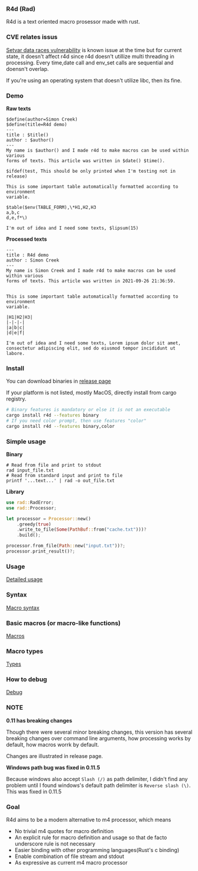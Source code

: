### R4d (Rad)

R4d is a text oriented macro prosessor made with rust.

### CVE relates issus

[Setvar data races
vulnerability](https://nvd.nist.gov/vuln/detail/CVE-2020-26235) is known issue
at the time but for current state, it doesn't affect r4d since r4d doesn't
utillize multi threading in processing. Every time,date call and env_set calls
are sequential and doensn't overlap.

If you're using an operating system that doesn't utilize libc, then its fine.

### Demo

**Raw texts**
```text
$define(author=Simon Creek)
$define(title=R4d demo)
---
title : $title()
author : $author()
---
My name is $author() and I made r4d to make macros can be used within various
forms of texts. This article was written in $date() $time().

$ifdef(test, This should be only printed when I'm testing not in release)

This is some important table automatically formatted according to environment
variable.

$table($env(TABLE_FORM),\*H1,H2,H3
a,b,c
d,e,f*\)

I'm out of idea and I need some texts, $lipsum(15) 
```
**Processed texts**
```
---
title : R4d demo
author : Simon Creek
---
My name is Simon Creek and I made r4d to make macros can be used within various
forms of texts. This article was written in 2021-09-26 21:36:59.


This is some important table automatically formatted according to environment
variable.

|H1|H2|H3|
|-|-|-|
|a|b|c|
|d|e|f|

I'm out of idea and I need some texts, Lorem ipsum dolor sit amet, consectetur adipiscing elit, sed do eiusmod tempor incididunt ut labore.
```

### Install

You can download binaries in [release page](https://github.com/Simhyeon/r4d/releases)

If your platform is not listed, mostly MacOS, directly install from cargo registry.

```bash
# Binary features is mandatory or else it is not an executable
cargo install r4d --features binary
# If you need color prompt, then use features "color"
cargo install r4d --features binary,color
```

### Simple usage

**Binary**
```
# Read from file and print to stdout 
rad input_file.txt
# Read from standard input and print to file
printf '...text...' | rad -o out_file.txt
```

**Library**
```rust
use rad::RadError;
use rad::Processor;

let processor = Processor::new()
    .greedy(true)
    .write_to_file(Some(PathBuf::from("cache.txt")))?
    .build(); 

processor.from_file(Path::new("input.txt"))?;
processor.print_result()?;
```

### Usage

[Detailed usage](./docs/usage.md)

### Syntax 

[Macro syntax](./docs/macro_syntax.md)

### Basic macros (or macro-like functions)

[Macros](./docs/macro_indices.md)

### Macro types

[Types](./docs/macro_types.md)

### How to debug

[Debug](./docs/debug.md)

### NOTE

**0.11 has breaking changes**

Though there were several minor breaking changes, this version has several
breaking changes over command line arguments, how processing works by default,
how macros worrk by default.

Changes are illustrated in release page.

**Windows path bug was fixed in 0.11.5**

Because windows also accept ```Slash (/)``` as path delimiter, I didn't find
any problem until I found windows's default path delimiter is ```Reverse slash
(\)```. This was fixed in 0.11.5

### Goal

R4d aims to be a modern alternative to m4 processor, which means

- No trivial m4 quotes for macro definition
- An explicit rule for macro definition and usage so that de facto underscore
rule is not necessary
- Easier binding with other programming languages(Rust's c binding)
- Enable combination of file stream and stdout
- As expressive as current m4 macro processor
